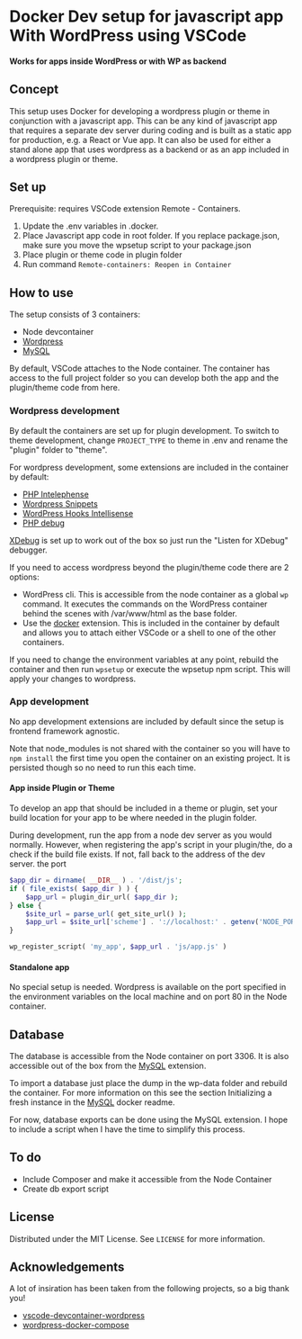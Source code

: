 # Docker Dev setup for javascript app With WordPress using VSCode
#### Works for apps inside WordPress or with WP as backend

## Concept
This setup uses Docker for developing a wordpress plugin or theme in conjunction with a javascript app. This can be any kind of javascript app that requires a separate dev server during coding and is built as a static app for production, e.g. a React or Vue app. It can also be used for either a stand alone app that uses wordpress as a backend or as an app included in a wordpress plugin or theme.

## Set up
Prerequisite: requires VSCode extension Remote - Containers.

1. Update the .env variables in .docker.
2. Place Javascript app code in root folder. If you replace package.json, make sure you move the wpsetup script to your package.json
3. Place plugin or theme code in plugin folder
4. Run command `Remote-containers: Reopen in Container`


## How to use
The setup consists of 3 containers:
* Node devcontainer
* [Wordpress](https://hub.docker.com/_/wordpress)
* [MySQL](https://hub.docker.com/_/mysql)

By default, VSCode attaches to the Node container. The container has access to the full project folder so you can develop both the app and the plugin/theme code from here.

### Wordpress development
By default the containers are set up for plugin development. To switch to theme development, change `PROJECT_TYPE` to theme in .env and rename the "plugin" folder to "theme".

For wordpress development, some extensions are included in the container by default:
* [PHP Intelephense](https://marketplace.visualstudio.com/items?itemName=bmewburn.vscode-intelephense-client)
* [Wordpress Snippets](https://marketplace.visualstudio.com/items?itemName=wordpresstoolbox.wordpress-toolbox)
* [WordPress Hooks Intellisense](https://marketplace.visualstudio.com/items?itemName=johnbillion.vscode-wordpress-hooks)
* [PHP debug](https://marketplace.visualstudio.com/items?itemName=felixfbecker.php-debug)

[XDebug](https://xdebug.org/) is set up to work out of the box so just run the "Listen for XDebug" debugger.

If you need to access wordpress beyond the plugin/theme code there are 2 options:
* WordPress cli. This is accessible from the node container as a global `wp` command. It executes the commands on the WordPress container behind the scenes with /var/www/html as the base folder.
* Use the [docker](https://marketplace.visualstudio.com/items?itemName=ms-azuretools.vscode-docker) extension. This is included in the container by default and allows you to attach either VSCode or a shell to one of the other containers.

If you need to change the environment variables at any point, rebuild the container and then run `wpsetup` or execute the wpsetup npm script. This will apply your changes to wordpress.

### App development
No app development extensions are included by default since the setup is frontend framework agnostic.

Note that node_modules is not shared with the container so you will have to `npm install` the first time you open the container on an existing project. It is persisted though so no need to run this each time.

#### App inside Plugin or Theme
To develop an app that should be included in a theme or plugin, set your build location for your app to be where needed in the plugin folder.

During development, run the app from a node dev server as you would normally. However, when registering the app's script in your plugin/the, do a check if the build file exists. If not, fall back to the address of the dev server. the port 

```php
$app_dir = dirname( __DIR__ ) . '/dist/js';
if ( file_exists( $app_dir ) ) {
    $app_url = plugin_dir_url( $app_dir );
} else {
    $site_url = parse_url( get_site_url() );
    $app_url = $site_url['scheme'] . '://localhost:' . getenv('NODE_PORT');
}

wp_register_script( 'my_app', $app_url . 'js/app.js' )
```

#### Standalone app
No special setup is needed. Wordpress is available on the port specified in the environment variables on the local machine and on port 80 in the Node container.

## Database
The database is accessible from the Node container on port 3306. It is also accessible out of the box from the [MySQL](https://marketplace.visualstudio.com/items?itemName=cweijan.vscode-mysql-client2) extension.

To import a database just place the dump in the wp-data folder and rebuild the container. For more information on this see the section Initializing a fresh instance in the [MySQL](https://hub.docker.com/_/mysql) docker readme.

For now, database exports can be done using the MySQL extension. I hope to include a script when I have the time to simplify this process.

## To do
* Include Composer and make it accessible from the Node Container
* Create db export script

## License
Distributed under the MIT License. See `LICENSE` for more information.

## Acknowledgements
A lot of insiration has been taken from the following projects, so a big thank you!
* [vscode-devcontainer-wordpress](https://github.com/valenvb/vscode-devcontainer-wordpress)
* [wordpress-docker-compose](https://github.com/nezhar/wordpress-docker-compose)
